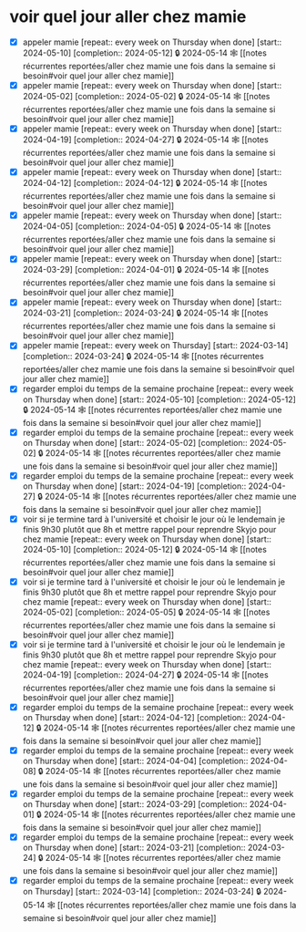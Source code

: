 

# voir quel jour aller chez mamie
- [X] appeler mamie  [repeat:: every week on Thursday when done]  [start:: 2024-05-10]  [completion:: 2024-05-12] 🔒 2024-05-14 🕸️ [[notes récurrentes reportées/aller chez mamie une fois dans la semaine si besoin#voir quel jour aller chez mamie]]
- [X] appeler mamie  [repeat:: every week on Thursday when done]  [start:: 2024-05-02]  [completion:: 2024-05-02] 🔒 2024-05-14 🕸️ [[notes récurrentes reportées/aller chez mamie une fois dans la semaine si besoin#voir quel jour aller chez mamie]]
- [X] appeler mamie  [repeat:: every week on Thursday when done]  [start:: 2024-04-19]  [completion:: 2024-04-27] 🔒 2024-05-14 🕸️ [[notes récurrentes reportées/aller chez mamie une fois dans la semaine si besoin#voir quel jour aller chez mamie]]
- [X] appeler mamie  [repeat:: every week on Thursday when done]  [start:: 2024-04-12]  [completion:: 2024-04-12] 🔒 2024-05-14 🕸️ [[notes récurrentes reportées/aller chez mamie une fois dans la semaine si besoin#voir quel jour aller chez mamie]]
- [X] appeler mamie  [repeat:: every week on Thursday when done]  [start:: 2024-04-05]  [completion:: 2024-04-05] 🔒 2024-05-14 🕸️ [[notes récurrentes reportées/aller chez mamie une fois dans la semaine si besoin#voir quel jour aller chez mamie]]
- [X] appeler mamie  [repeat:: every week on Thursday when done]  [start:: 2024-03-29]  [completion:: 2024-04-01] 🔒 2024-05-14 🕸️ [[notes récurrentes reportées/aller chez mamie une fois dans la semaine si besoin#voir quel jour aller chez mamie]]
- [X] appeler mamie  [repeat:: every week on Thursday when done]  [start:: 2024-03-21]  [completion:: 2024-03-24] 🔒 2024-05-14 🕸️ [[notes récurrentes reportées/aller chez mamie une fois dans la semaine si besoin#voir quel jour aller chez mamie]]
- [X] appeler mamie  [repeat:: every week on Thursday]  [start:: 2024-03-14]  [completion:: 2024-03-24] 🔒 2024-05-14 🕸️ [[notes récurrentes reportées/aller chez mamie une fois dans la semaine si besoin#voir quel jour aller chez mamie]]
- [X] regarder emploi du temps de la semaine prochaine  [repeat:: every week on Thursday when done]  [start:: 2024-05-10]  [completion:: 2024-05-12] 🔒 2024-05-14 🕸️ [[notes récurrentes reportées/aller chez mamie une fois dans la semaine si besoin#voir quel jour aller chez mamie]]
- [X] regarder emploi du temps de la semaine prochaine  [repeat:: every week on Thursday when done]  [start:: 2024-05-02]  [completion:: 2024-05-02] 🔒 2024-05-14 🕸️ [[notes récurrentes reportées/aller chez mamie une fois dans la semaine si besoin#voir quel jour aller chez mamie]]
- [X] regarder emploi du temps de la semaine prochaine  [repeat:: every week on Thursday when done]  [start:: 2024-04-19]  [completion:: 2024-04-27] 🔒 2024-05-14 🕸️ [[notes récurrentes reportées/aller chez mamie une fois dans la semaine si besoin#voir quel jour aller chez mamie]]
- [X] voir si je termine tard à l'université et choisir le jour où le lendemain je finis  9h30 plutôt que 8h et mettre rappel pour reprendre Skyjo pour chez mamie  [repeat:: every week on Thursday when done]  [start:: 2024-05-10]  [completion:: 2024-05-12] 🔒 2024-05-14 🕸️ [[notes récurrentes reportées/aller chez mamie une fois dans la semaine si besoin#voir quel jour aller chez mamie]]
- [X] voir si je termine tard à l'université et choisir le jour où le lendemain je finis  9h30 plutôt que 8h et mettre rappel pour reprendre Skyjo pour chez mamie  [repeat:: every week on Thursday when done]  [start:: 2024-05-02]  [completion:: 2024-05-05] 🔒 2024-05-14 🕸️ [[notes récurrentes reportées/aller chez mamie une fois dans la semaine si besoin#voir quel jour aller chez mamie]]
- [X] voir si je termine tard à l'université et choisir le jour où le lendemain je finis  9h30 plutôt que 8h et mettre rappel pour reprendre Skyjo pour chez mamie  [repeat:: every week on Thursday when done]  [start:: 2024-04-19]  [completion:: 2024-04-27] 🔒 2024-05-14 🕸️ [[notes récurrentes reportées/aller chez mamie une fois dans la semaine si besoin#voir quel jour aller chez mamie]]
- [X] regarder emploi du temps de la semaine prochaine  [repeat:: every week on Thursday when done]  [start:: 2024-04-12]  [completion:: 2024-04-12] 🔒 2024-05-14 🕸️ [[notes récurrentes reportées/aller chez mamie une fois dans la semaine si besoin#voir quel jour aller chez mamie]]
- [X] regarder emploi du temps de la semaine prochaine  [repeat:: every week on Thursday when done]  [start:: 2024-04-04]  [completion:: 2024-04-08] 🔒 2024-05-14 🕸️ [[notes récurrentes reportées/aller chez mamie une fois dans la semaine si besoin#voir quel jour aller chez mamie]]
- [X] regarder emploi du temps de la semaine prochaine  [repeat:: every week on Thursday when done]  [start:: 2024-03-29]  [completion:: 2024-04-01] 🔒 2024-05-14 🕸️ [[notes récurrentes reportées/aller chez mamie une fois dans la semaine si besoin#voir quel jour aller chez mamie]]
- [X] regarder emploi du temps de la semaine prochaine  [repeat:: every week on Thursday when done]  [start:: 2024-03-21]  [completion:: 2024-03-24] 🔒 2024-05-14 🕸️ [[notes récurrentes reportées/aller chez mamie une fois dans la semaine si besoin#voir quel jour aller chez mamie]]
- [X] regarder emploi du temps de la semaine prochaine  [repeat:: every week on Thursday]  [start:: 2024-03-14]  [completion:: 2024-03-24] 🔒 2024-05-14 🕸️ [[notes récurrentes reportées/aller chez mamie une fois dans la semaine si besoin#voir quel jour aller chez mamie]]